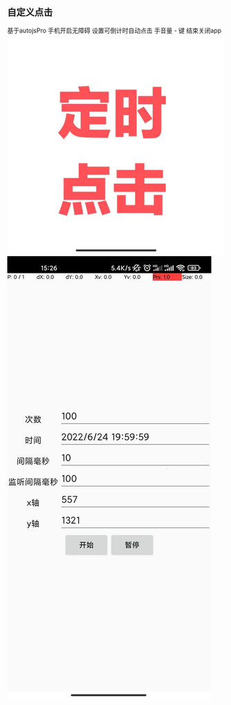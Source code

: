 ## 自定义点击
基于autojsPro 手机开启无障碍 设置可倒计时自动点击
手音量 - 键 结束关闭app
![image](https://github.com/ZeroShiro/timeClick/blob/master/icon.jpeg)
![image](https://github.com/ZeroShiro/timeClick/blob/master/ui.jpeg)

